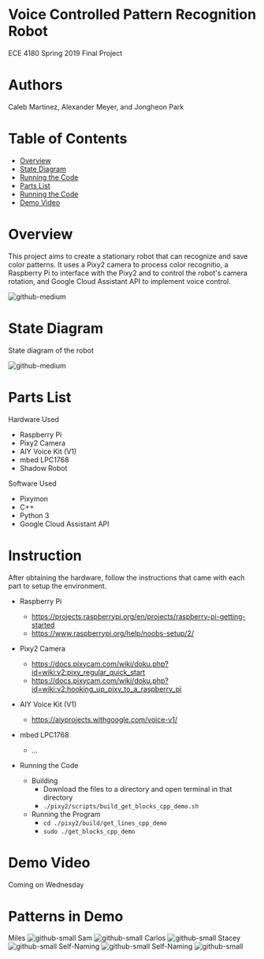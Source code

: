 # Voice Controlled Pattern Recognition Robot
ECE 4180 Spring 2019 Final Project
# Authors
Caleb Martinez, Alexander Meyer, and Jongheon Park
# Table of Contents
- [Overview](README.md#overview)
- [State Diagram](README.md#state-diagram)
- [Running the Code](README.md#running-the-code)
- [Parts List](README.md#parts-list)
- [Running the Code](README.md#instruction)
- [Demo Video](README.md#demo-video)

# Overview
This project aims to create a stationary robot that can recognize and save color patterns. It uses a Pixy2 camera to process color recognitio, a Raspberry Pi to interface with the Pixy2 and to control the robot's camera rotation, and Google Cloud Assistant API to implement voice control.

![github-medium](structure.jpg)

# State Diagram
State diagram of the robot

![github-medium](statediagram.jpg)

# Parts List
Hardware Used
- Raspberry Pi
- Pixy2 Camera
- AIY Voice Kit (V1)
- mbed LPC1768
- Shadow Robot

Software Used
- Pixymon
- C++
- Python 3
- Google Cloud Assistant API

# Instruction
After obtaining the hardware, follow the instructions that came with each part to setup the environment.
- Raspberry Pi
  - https://projects.raspberrypi.org/en/projects/raspberry-pi-getting-started
  - https://www.raspberrypi.org/help/noobs-setup/2/
 
- Pixy2 Camera
  - https://docs.pixycam.com/wiki/doku.php?id=wiki:v2:pixy_regular_quick_start
  - https://docs.pixycam.com/wiki/doku.php?id=wiki:v2:hooking_up_pixy_to_a_raspberry_pi

- AIY Voice Kit (V1)
  - https://aiyprojects.withgoogle.com/voice-v1/
 
- mbed LPC1768
  - ...
  
- Running the Code
  - Building
    - Download the files to a directory and open terminal in that directory
    - ``` ./pixy2/scripts/build_get_blocks_cpp_demo.sh ```
  - Running the Program
    - ```cd ./pixy2/build/get_lines_cpp_demo```
    - ```sudo ./get_blocks_cpp_demo```

# Demo Video
Coming on Wednesday

# Patterns in Demo

Miles ![github-small](Images/MILES-1.jpg) 
Sam  ![github-small](Images/Sam-1.jpg)
Carlos ![github-small](Images/Carlos-1.jpg)
Stacey ![github-small](Images/Stacey-1.jpg)
Self-Naming ![github-small](Images/selfNamingone-1.jpg)
Self-Naming ![github-small](Images/selfNamingTwo-1.jpg)
